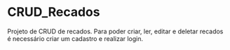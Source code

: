 # CRUD_Recados

Projeto de CRUD de recados. Para poder criar, ler, editar e deletar recados é necessário criar um cadastro e realizar login.
